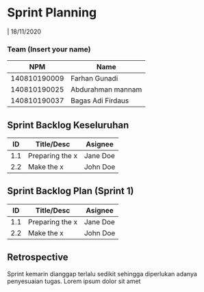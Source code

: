 # Sprint Planning 
| 18/11/2020

### Team (Insert your name)
| NPM           |       Name           |
| ------------- |----------------------|
| 140810190009  | Farhan Gunadi        |
| 140810190025  | Abdurahman mannam    |
| 140810190037  | Bagas Adi Firdaus    |

## Sprint Backlog Keseluruhan 
| ID  | Title/Desc | Asignee | 
| --- | ---------- | ------- | 
| 1.1 | Preparing the x | Jane Doe | 
| 2.2 | Make the x | John Doe | 

## Sprint Backlog Plan (Sprint 1)
| ID  | Title/Desc | Asignee | 
| --- | ---------- | ------- | 
| 1.1 | Preparing the x | Jane Doe | 
| 2.2 | Make the x | John Doe | 

## Retrospective 

Sprint kemarin dianggap terlalu sedikit sehingga diperlukan adanya penyesuaian tugas. Lorem ipsum dolor sit amet
